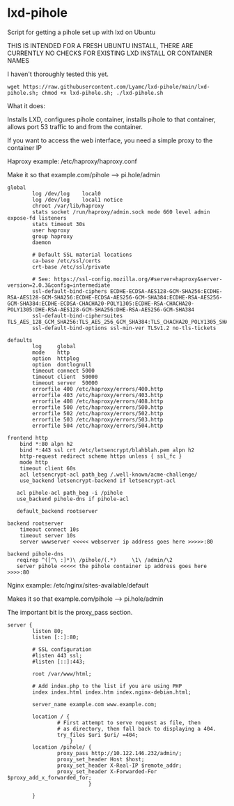 # lxd-pihole
Script for getting a pihole set up with lxd on Ubuntu

THIS IS INTENDED FOR A FRESH UBUNTU INSTALL, THERE ARE CURRENTLY NO CHECKS FOR EXISTING LXD INSTALL OR CONTAINER NAMES

I haven't thoroughly tested this yet.


```
wget https://raw.githubusercontent.com/Lyamc/lxd-pihole/main/lxd-pihole.sh; chmod +x lxd-pihole.sh; ./lxd-pihole.sh
```

What it does:

Installs LXD, configures pihole container, installs pihole to that container, allows port 53 traffic to and from the container.

If you want to access the web interface, you need a simple proxy to the container IP

Haproxy example: /etc/haproxy/haproxy.conf

Make it so that example.com/pihole --> pi.hole/admin

```
global
        log /dev/log    local0
        log /dev/log    local1 notice
        chroot /var/lib/haproxy
        stats socket /run/haproxy/admin.sock mode 660 level admin expose-fd listeners
        stats timeout 30s
        user haproxy
        group haproxy
        daemon

        # Default SSL material locations
        ca-base /etc/ssl/certs
        crt-base /etc/ssl/private

        # See: https://ssl-config.mozilla.org/#server=haproxy&server-version=2.0.3&config=intermediate
        ssl-default-bind-ciphers ECDHE-ECDSA-AES128-GCM-SHA256:ECDHE-RSA-AES128-GCM-SHA256:ECDHE-ECDSA-AES256-GCM-SHA384:ECDHE-RSA-AES256-GCM-SHA384:ECDHE-ECDSA-CHACHA20-POLY1305:ECDHE-RSA-CHACHA20-POLY1305:DHE-RSA-AES128-GCM-SHA256:DHE-RSA-AES256-GCM-SHA384
        ssl-default-bind-ciphersuites TLS_AES_128_GCM_SHA256:TLS_AES_256_GCM_SHA384:TLS_CHACHA20_POLY1305_SHA256
        ssl-default-bind-options ssl-min-ver TLSv1.2 no-tls-tickets

defaults
        log     global
        mode    http
        option  httplog
        option  dontlognull
        timeout connect 5000
        timeout client  50000
        timeout server  50000
        errorfile 400 /etc/haproxy/errors/400.http
        errorfile 403 /etc/haproxy/errors/403.http
        errorfile 408 /etc/haproxy/errors/408.http
        errorfile 500 /etc/haproxy/errors/500.http
        errorfile 502 /etc/haproxy/errors/502.http
        errorfile 503 /etc/haproxy/errors/503.http
        errorfile 504 /etc/haproxy/errors/504.http

frontend http
    bind *:80 alpn h2
    bind *:443 ssl crt /etc/letsencrypt/blahblah.pem alpn h2
    http-request redirect scheme https unless { ssl_fc }
    mode http
    timeout client 60s
    acl letsencrypt-acl path_beg /.well-known/acme-challenge/
    use_backend letsencrypt-backend if letsencrypt-acl

   acl pihole-acl path_beg -i /pihole
   use_backend pihole-dns if pihole-acl
   
   default_backend rootserver
   
backend rootserver
    timeout connect 10s
    timeout server 10s
    server wwwserver <<<<< webserver ip address goes here >>>>>:80

backend pihole-dns
   reqirep ^([^\ :]*)\ /pihole/(.*)     \1\ /admin/\2
   server pihole <<<<< the pihole container ip address goes here >>>>:80
```

Nginx example: /etc/nginx/sites-available/default

Makes it so that example.com/pihole --> pi.hole/admin

The important bit is the proxy_pass section.

```
server {
        listen 80;
        listen [::]:80;

        # SSL configuration
        #listen 443 ssl;
        #listen [::]:443;

        root /var/www/html;

        # Add index.php to the list if you are using PHP
        index index.html index.htm index.nginx-debian.html;

        server_name example.com www.example.com;

        location / {
                # First attempt to serve request as file, then
                # as directory, then fall back to displaying a 404.
                try_files $uri $uri/ =404;
                    }
        location /pihole/ {
                proxy_pass http://10.122.146.232/admin/;
                proxy_set_header Host $host;
                proxy_set_header X-Real-IP $remote_addr;
                proxy_set_header X-Forwarded-For $proxy_add_x_forwarded_for;
                          }
        
        }

```

